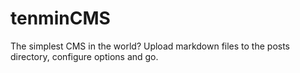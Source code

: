 tenminCMS
=========

The simplest CMS in the world? Upload markdown files to the posts directory, configure options and go.
